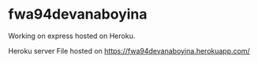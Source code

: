 # fwa94devanaboyina
Working on express hosted on Heroku.

Heroku server File hosted on <https://fwa94devanaboyina.herokuapp.com/>
